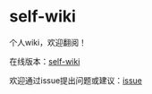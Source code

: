 # self-wiki

个人wiki，欢迎翻阅！

在线版本：[self-wiki](https://givedrug.github.io/self-wiki/)

欢迎通过issue提出问题或建议：[issue](https://github.com/givedrug/self-wiki/issues)
